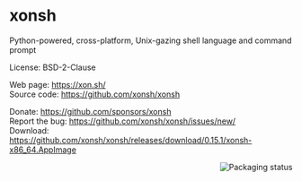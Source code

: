 # xonsh

Python-powered, cross-platform, Unix-gazing shell language and command prompt

License: BSD-2-Clause

Web page: https://xon.sh/  
Source code: https://github.com/xonsh/xonsh

Donate: https://github.com/sponsors/xonsh  
Report the bug: https://github.com/xonsh/xonsh/issues/new/  
Download: https://github.com/xonsh/xonsh/releases/download/0.15.1/xonsh-x86_64.AppImage

<a href="https://repology.org/project/xonsh/versions">
    <img src="https://repology.org/badge/vertical-allrepos/xonsh.svg" alt="Packaging status" align="right">
</a>
